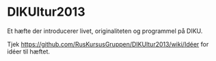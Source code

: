 DIKUltur2013
============

Et hæfte der introducerer livet, originaliteten og programmel på DIKU.

Tjek https://github.com/RusKursusGruppen/DIKUltur2013/wiki/Idéer for idéer til hæftet.
